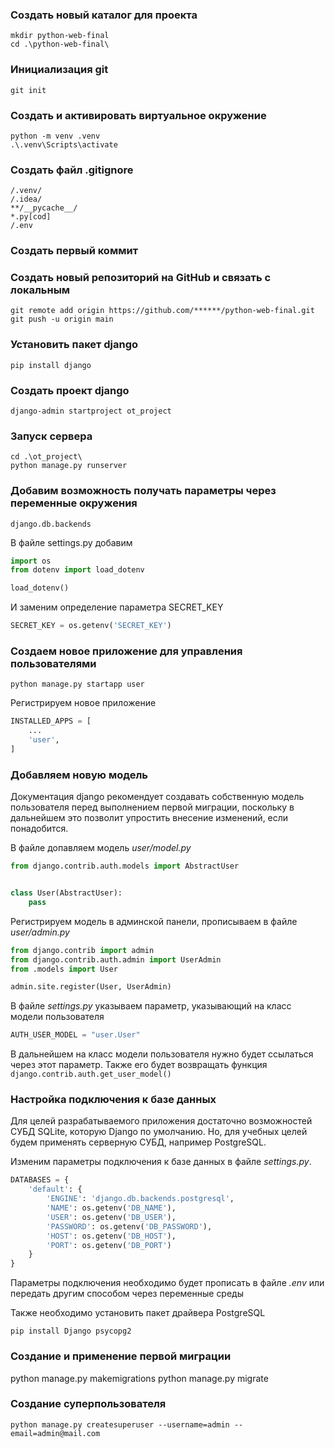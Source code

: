 ### Создать новый каталог для проекта

```commandline
mkdir python-web-final
cd .\python-web-final\
```

### Инициализация git

```commandline
git init
```

### Создать и активировать виртуальное окружение

```commandline
python -m venv .venv
.\.venv\Scripts\activate
```

### Создать файл .gitignore

```
/.venv/
/.idea/
**/__pycache__/
*.py[cod]
/.env
```

### Создать первый коммит

### Создать новый репозиторий на GitHub и связать с локальным

```commandline
git remote add origin https://github.com/******/python-web-final.git
git push -u origin main
```

### Установить пакет django

```commandline
pip install django
```

### Создать проект django

```commandline
django-admin startproject ot_project
```

### Запуск сервера

```commandline
cd .\ot_project\
python manage.py runserver
```

### Добавим возможность получать параметры через переменные окружения

```commandline
django.db.backends
```

В файле settings.py добавим

```python
import os
from dotenv import load_dotenv

load_dotenv()
```

И заменим определение параметра SECRET_KEY

```python
SECRET_KEY = os.getenv('SECRET_KEY')
```

### Создаем новое приложение для управления пользователями

```commandline
python manage.py startapp user
```

Регистрируем новое приложение

```python
INSTALLED_APPS = [
    ...
    'user',
]
```

### Добавляем новую модель

Документация django рекомендует создавать собственную модель пользователя перед
выполнением первой миграции, поскольку в дальнейшем это позволит упростить внесение
изменений, если понадобится.

В файле допавляем модель _user/model.py_

```python
from django.contrib.auth.models import AbstractUser


class User(AbstractUser):
    pass

``` 

Регистрируем модель в админской панели, прописываем в файле _user/admin.py_

```python
from django.contrib import admin
from django.contrib.auth.admin import UserAdmin
from .models import User

admin.site.register(User, UserAdmin)
``` 

В файле _settings.py_ указываем параметр, указывающий на класс модели пользователя

```python
AUTH_USER_MODEL = "user.User"
```

В дальнейшем на класс модели пользователя нужно будет ссылаться через этот параметр.
Также его будет возвращать функция ```django.contrib.auth.get_user_model()```

### Настройка подключения к базе данных

Для целей разрабатываемого приложения достаточно возможностей СУБД SQLite, которую Django по умолчанию. Но, для учебных 
целей будем применять серверную СУБД, например PostgreSQL.

Изменим параметры подключения к базе данных в файле _settings.py_.
```python
DATABASES = {
    'default': {
        'ENGINE': 'django.db.backends.postgresql',
        'NAME': os.getenv('DB_NAME'),
        'USER': os.getenv('DB_USER'),
        'PASSWORD': os.getenv('DB_PASSWORD'),
        'HOST': os.getenv('DB_HOST'),
        'PORT': os.getenv('DB_PORT')
    }
}
```
Параметры подключения необходимо будет прописать в файле _.env_ или передать другим способом через переменные среды

Также необходимо установить пакет драйвера PostgreSQL
```commandline
pip install Django psycopg2
```
### Создание и применение первой миграции
python manage.py makemigrations
python manage.py migrate

### Создание суперпользователя
```commandline
python manage.py createsuperuser --username=admin --email=admin@mail.com
```